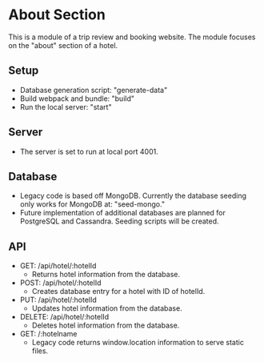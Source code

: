 # About Section
This is a module of a trip review and booking website. The module focuses on the "about" section of a hotel.

## Setup
- Database generation script: "generate-data"
- Build webpack and bundle: "build"
- Run the local server: "start"

## Server
- The server is set to run at local port 4001.

## Database
- Legacy code is based off MongoDB. Currently the database seeding only works for MongoDB at: "seed-mongo."
- Future implementation of additional databases are planned for PostgreSQL and Cassandra. Seeding scripts will be created.

## API
- GET: /api/hotel/:hotelId
  - Returns hotel information from the database.
- POST: /api/hotel/:hotelId
  - Creates database entry for a hotel with ID of hotelId.
- PUT: /api/hotel/:hotelId
  - Updates hotel information from the database.
- DELETE: /api/hotel/:hotelId
  - Deletes hotel information from the database.
- GET: /:hotelname
  - Legacy code returns window.location information to serve static files.
